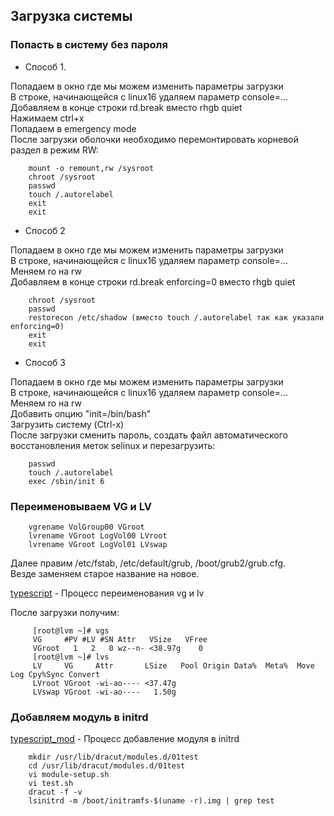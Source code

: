 ## Загрузка системы  

### Попасть в систему без пароля  

  * Способ 1.  

Попадаем в окно где мы можем изменить параметры загрузки  
В строке, начинающейся с linux16 удаляем параметр console=...  
Добавляем в конце строки rd.break вместо rhgb quiet  
Нажимаем ctrl+x  
Попадаем в emergency mode  
После загрузки оболочки необходимо перемонтировать корневой раздел в режим RW:  

```console
    mount -o remount,rw /sysroot
    chroot /sysroot
    passwd
    touch /.autorelabel
    exit
    exit
```

  * Способ 2  

Попадаем в окно где мы можем изменить параметры загрузки  
В строке, начинающейся с linux16 удаляем параметр console=...  
Меняем ro на rw  
Добавляем в конце строки rd.break enforcing=0 вместо rhgb quiet  

```console
    chroot /sysroot
    passwd
    restorecon /etc/shadow (вместо touch /.autorelabel так как указали enforcing=0)
    exit
    exit
```

  * Способ 3  

Попадаем в окно где мы можем изменить параметры загрузки  
В строке, начинающейся с linux16 удаляем параметр console=...  
Меняем ro на rw  
Добавить опцию "init=/bin/bash"  
Загрузить систему (Ctrl-x)  
После загрузки сменить пароль, создать файл автоматического восстановления меток selinux и перезагрузить:

```console
    passwd  
    touch /.autorelabel  
    exec /sbin/init 6  
```

### Переименовываем VG и LV  

```console
    vgrename VolGroup00 VGroot
    lvrename VGroot LogVol00 LVroot
    lvrename VGroot LogVol01 LVswap
```

Далее правим /etc/fstab, /etc/default/grub, /boot/grub2/grub.cfg.  
Везде заменяем старое название на новое.  

[typescript](typescript) - Процесс переименования vg и lv  

После загрузки получим:  

```console
     [root@lvm ~]# vgs
     VG     #PV #LV #SN Attr   VSize   VFree
     VGroot   1   2   0 wz--n- <38.97g    0
     [root@lvm ~]# lvs
     LV     VG     Attr       LSize   Pool Origin Data%  Meta%  Move Log Cpy%Sync Convert
     LVroot VGroot -wi-ao---- <37.47g 
     LVswap VGroot -wi-ao----   1.50g 
```

### Добавляем модуль в initrd  

[typescript_mod](typescript_mod) - Процесс добавление модуля в initrd

```console
    mkdir /usr/lib/dracut/modules.d/01test
    cd /usr/lib/dracut/modules.d/01test
    vi module-setup.sh
    vi test.sh
    dracut -f -v
    lsinitrd -m /boot/initramfs-$(uname -r).img | grep test
```
